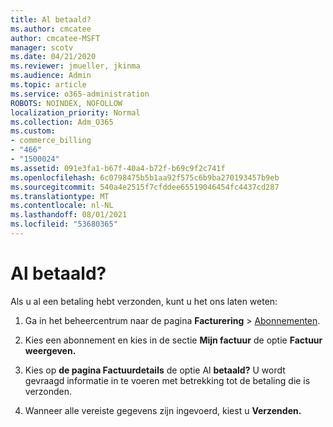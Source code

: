 ```yaml
---
title: Al betaald?
ms.author: cmcatee
author: cmcatee-MSFT
manager: scotv
ms.date: 04/21/2020
ms.reviewer: jmueller, jkinma
ms.audience: Admin
ms.topic: article
ms.service: o365-administration
ROBOTS: NOINDEX, NOFOLLOW
localization_priority: Normal
ms.collection: Adm_O365
ms.custom:
- commerce_billing
- "466"
- "1500024"
ms.assetid: 091e3fa1-b67f-40a4-b72f-b69c9f2c741f
ms.openlocfilehash: 6c0798475b5b1aa92f575c6b9ba270193457b9eb
ms.sourcegitcommit: 540a4e2515f7cfddee65519046454fc4437cd287
ms.translationtype: MT
ms.contentlocale: nl-NL
ms.lasthandoff: 08/01/2021
ms.locfileid: "53680365"
---
```

# <a name="already-paid"></a>Al betaald?

Als u al een betaling hebt verzonden, kunt u het ons laten weten:
  
1. Ga in het beheercentrum naar de pagina **Facturering** \> [Abonnementen](https://go.microsoft.com/fwlink/p/?linkid=842054).

2. Kies een abonnement en kies in de sectie **Mijn factuur** de optie **Factuur weergeven.**

3. Kies op **de pagina Factuurdetails** de optie Al **betaald?** U wordt gevraagd informatie in te voeren met betrekking tot de betaling die is verzonden.

4. Wanneer alle vereiste gegevens zijn ingevoerd, kiest u **Verzenden.**